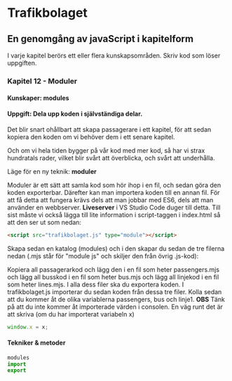 # Trafikbolaget
## En genomgång av javaScript i kapitelform
I varje kapitel berörs ett eller flera kunskapsområden. Skriv kod som löser uppgiften.
### Kapitel 12 - Moduler
#### Kunskaper: modules
#### Uppgift: Dela upp koden i självständiga delar.
Det blir snart ohållbart att skapa passagerare i ett kapitel, för att sedan kopiera den koden om vi behöver dem i ett senare kapitel. 

Och om vi hela tiden bygger på vår kod med mer kod, så har vi strax hundratals rader, vilket blir svårt att överblicka, och svårt att underhålla.

Läge för en ny teknik: **moduler**

Moduler är ett sätt att samla kod som hör ihop i en fil, och sedan göra den koden exporterbar. Därefter kan man importera koden till en annan fil.
För att få detta att fungera krävs dels att man jobbar med ES6, dels att man använder en webbserver. **Liveserver** i VS Studio Code duger till detta.
Till sist måste vi också lägga till lite information i script-taggen i index.html så att den ser ut som nedan:
```html
<script src="trafikbolaget.js" type="module"></script>
```
Skapa sedan en katalog (modules) och i den skapar du sedan de tre filerna nedan (.mjs står för "module js" och skiljer den från övrig .js-kod):

Kopiera all passagerarkod och lägg den i en fil som heter passengers.mjs och lägg all busskod i en fil som heter bus.mjs och lägg all linjekod i en fil som heter lines.mjs. I alla dess filer ska du exportera koden.
I  trafikbolaget.js importerar du sedan koden från dessa tre filer. Kolla sedan att du kommer åt de olika variablerna passengers, bus och linje1.
**OBS** 
Tänk på att du inte kommer åt importerade värden i consolen. En väg runt det är att skriva (om du har importerat variabeln x) 
```javascript
window.x = x;
```

#### Tekniker & metoder
```javascript
modules
import
export
``` 